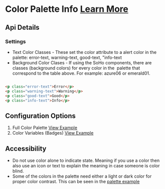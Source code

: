 # Color Palette Info [Learn More](#)

## Api Details

### Settings

* Text Color Classes - These set the color attribute to a alert color in the palette: error-text, warning-text, good-text, "info-text
* Background Color Clases - If using the SoHo components, there are classes (background colors) for every color in the  palette that correspond to the table above. For example: azure06 or emerald01.

```html

<p class="error-text">Error</p>
<p class="warning-text">Warning</p>
<p class="good-text">Good</p>
<p class="info-text">Info</p>


```

## Configuration Options

1. Full Color Palette [View Example]( /components/colors/example-index)
2. Color Variables (Badges) [View Example]( /components/colors/example-color-vars)

## Accessibility

* Do not use color alone to indicate state. Meaning if you use a color then also use an icon or text to explain the meaning in case someone is color blind.
* Some of the colors in the palette need either a light or dark color for proper color contrast. This can be seen in the [palette example]( /components/colors/example-index)
